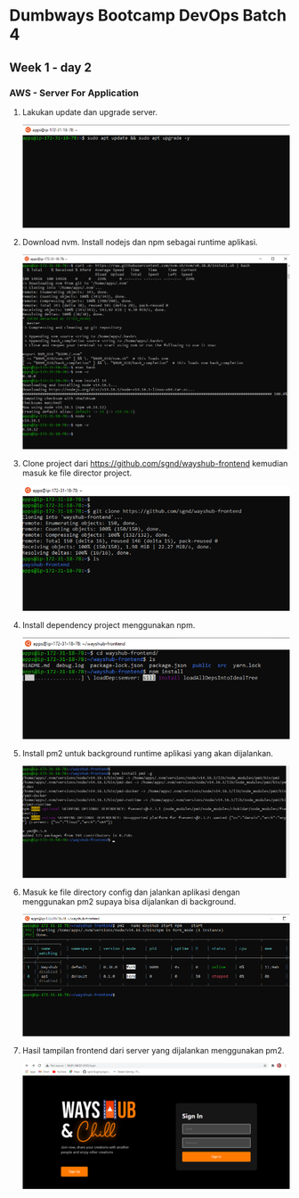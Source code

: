 # Dumbways Bootcamp DevOps Batch 4
## Week 1 - day 2
### AWS - Server For Application


1. Lakukan update dan upgrade server.
    
    ![1](https://github.com/asepboy/bootcamp-dumbways/blob/main/week%201/AWS%20-%20Server%20For%20Application/img/1.PNG)

2. Download nvm. Install nodejs dan npm sebagai runtime aplikasi.
    
    ![2](https://github.com/asepboy/bootcamp-dumbways/blob/main/week%201/AWS%20-%20Server%20For%20Application/img/2.PNG)

3. Clone project dari https://github.com/sgnd/wayshub-frontend kemudian masuk ke file director project.
    
    ![3](https://github.com/asepboy/bootcamp-dumbways/blob/main/week%201/AWS%20-%20Server%20For%20Application/img/3.PNG)

4. Install dependency project menggunakan npm.
    
    ![4](https://github.com/asepboy/bootcamp-dumbways/blob/main/week%201/AWS%20-%20Server%20For%20Application/img/4.PNG)

5. Install pm2 untuk background runtime aplikasi yang akan dijalankan.
    
    ![5](https://github.com/asepboy/bootcamp-dumbways/blob/main/week%201/AWS%20-%20Server%20For%20Application/img/5.PNG)

6. Masuk ke file directory config dan jalankan aplikasi dengan menggunakan pm2 supaya bisa dijalankan di background.
    
    ![6](https://github.com/asepboy/bootcamp-dumbways/blob/main/week%201/AWS%20-%20Server%20For%20Application/img/6.PNG)

7. Hasil tampilan frontend dari server yang dijalankan menggunakan pm2.
    
    ![7](https://github.com/asepboy/bootcamp-dumbways/blob/main/week%201/AWS%20-%20Server%20For%20Application/img/7.PNG)
